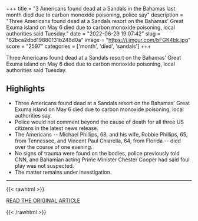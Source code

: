 +++
title = "3 Americans found dead at a Sandals in the Bahamas last month died due to carbon monoxide poisoning, police say"
description = "Three Americans found dead at a Sandals resort on the Bahamas' Great Exuma island on May 6 died due to carbon monoxide poisoning, local authorities said Tuesday."
date = "2022-06-29 19:07:42"
slug = "62bca2dbd19880131b248d0a"
image = "https://i.imgur.com/bFGK4bk.jpg"
score = "2597"
categories = ['month', 'died', 'sandals']
+++

Three Americans found dead at a Sandals resort on the Bahamas' Great Exuma island on May 6 died due to carbon monoxide poisoning, local authorities said Tuesday.

## Highlights

- Three Americans found dead at a Sandals resort on the Bahamas' Great Exuma island on May 6 died due to carbon monoxide poisoning, local authorities say.
- Police would not comment beyond the cause of death for all three US citizens in the latest news release.
- The Americans -- Michael Phillips, 68, and his wife, Robbie Phillips, 65, from Tennessee, and Vincent Paul Chiarella, 64, from Florida -- died over the course of one evening.
- No signs of trauma were found on the bodies, police previously told CNN, and Bahamian acting Prime Minister Chester Cooper had said foul play was not suspected.
- The matter remains under investigation.

---

{{< rawhtml >}}
  <p class="article-category">
    <a target="_blank" href="https://www.cnn.com/2022/06/28/americas/sandals-bahamas-resort-deaths-carbon-monoxide-police/index.html">READ THE ORIGINAL ARTICLE</a>
  </p>
{{< /rawhtml >}}
